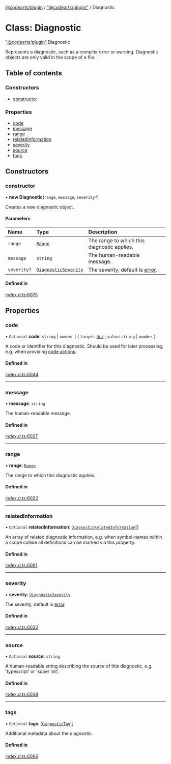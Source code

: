[@codearts/plugin](../README.md) / ["@codearts/plugin"](../modules/_codearts_plugin_.md) / Diagnostic

# Class: Diagnostic

["@codearts/plugin"](../modules/_codearts_plugin_.md).Diagnostic

Represents a diagnostic, such as a compiler error or warning. Diagnostic objects
are only valid in the scope of a file.

## Table of contents

### Constructors

- [constructor](codearts_plugin_.Diagnostic.md#constructor)

### Properties

- [code](codearts_plugin_.Diagnostic.md#code)
- [message](codearts_plugin_.Diagnostic.md#message)
- [range](codearts_plugin_.Diagnostic.md#range)
- [relatedInformation](codearts_plugin_.Diagnostic.md#relatedinformation)
- [severity](codearts_plugin_.Diagnostic.md#severity)
- [source](codearts_plugin_.Diagnostic.md#source)
- [tags](codearts_plugin_.Diagnostic.md#tags)

## Constructors

### constructor

• **new Diagnostic**(`range`, `message`, `severity?`)

Creates a new diagnostic object.

#### Parameters

| Name | Type | Description |
| :------ | :------ | :------ |
| `range` | [`Range`](codearts_plugin_.Range.md) | The range to which this diagnostic applies. |
| `message` | `string` | The human-readable message. |
| `severity?` | [`DiagnosticSeverity`](../enums/codearts_plugin_.DiagnosticSeverity.md) | The severity, default is [error](../enums/codearts_plugin_.DiagnosticSeverity.md#error). |

#### Defined in

[index.d.ts:6075](https://github.com/shuyaqian/cloudide-plugin-api/blob/3fbdd11/index.d.ts#L6075)

## Properties

### code

• `Optional` **code**: `string` \| `number` \| { `target`: [`Uri`](codearts_plugin_.Uri.md) ; `value`: `string` \| `number`  }

A code or identifier for this diagnostic.
Should be used for later processing, e.g. when providing [code actions](../interfaces/codearts_plugin_.CodeActionContext.md).

#### Defined in

[index.d.ts:6044](https://github.com/shuyaqian/cloudide-plugin-api/blob/3fbdd11/index.d.ts#L6044)

___

### message

• **message**: `string`

The human-readable message.

#### Defined in

[index.d.ts:6027](https://github.com/shuyaqian/cloudide-plugin-api/blob/3fbdd11/index.d.ts#L6027)

___

### range

• **range**: [`Range`](codearts_plugin_.Range.md)

The range to which this diagnostic applies.

#### Defined in

[index.d.ts:6022](https://github.com/shuyaqian/cloudide-plugin-api/blob/3fbdd11/index.d.ts#L6022)

___

### relatedInformation

• `Optional` **relatedInformation**: [`DiagnosticRelatedInformation`](codearts_plugin_.DiagnosticRelatedInformation.md)[]

An array of related diagnostic information, e.g. when symbol-names within
a scope collide all definitions can be marked via this property.

#### Defined in

[index.d.ts:6061](https://github.com/shuyaqian/cloudide-plugin-api/blob/3fbdd11/index.d.ts#L6061)

___

### severity

• **severity**: [`DiagnosticSeverity`](../enums/codearts_plugin_.DiagnosticSeverity.md)

The severity, default is [error](../enums/codearts_plugin_.DiagnosticSeverity.md#error).

#### Defined in

[index.d.ts:6032](https://github.com/shuyaqian/cloudide-plugin-api/blob/3fbdd11/index.d.ts#L6032)

___

### source

• `Optional` **source**: `string`

A human-readable string describing the source of this
diagnostic, e.g. 'typescript' or 'super lint'.

#### Defined in

[index.d.ts:6038](https://github.com/shuyaqian/cloudide-plugin-api/blob/3fbdd11/index.d.ts#L6038)

___

### tags

• `Optional` **tags**: [`DiagnosticTag`](../enums/codearts_plugin_.DiagnosticTag.md)[]

Additional metadata about the diagnostic.

#### Defined in

[index.d.ts:6066](https://github.com/shuyaqian/cloudide-plugin-api/blob/3fbdd11/index.d.ts#L6066)

